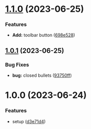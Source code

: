 # [1.1.0](https://github.com/YU000jp/logseq-plugin-bullet-point-style/compare/v1.0.1...v1.1.0) (2023-06-25)


### Features

* **Add:** toolbar button ([698e528](https://github.com/YU000jp/logseq-plugin-bullet-point-style/commit/698e5280235fef1b16eb58d4f69e425a5e9eea76))

## [1.0.1](https://github.com/YU000jp/logseq-plugin-bullet-point-style/compare/v1.0.0...v1.0.1) (2023-06-25)


### Bug Fixes

* **bug:** closed bullets ([93750ff](https://github.com/YU000jp/logseq-plugin-bullet-point-style/commit/93750ff43c22eea84dd6a9b592490cde280b3af2))

# 1.0.0 (2023-06-24)


### Features

* setup ([d3e71d4](https://github.com/YU000jp/logseq-plugin-bullet-point-style/commit/d3e71d46a047f8ecc573c3097b2cedb1ae999a35))
